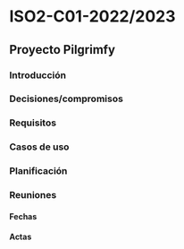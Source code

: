 # ISO2-C01-2022/2023
## Proyecto Pilgrimfy
### Introducción
### Decisiones/compromisos
### Requisitos
### Casos de uso
### Planificación
### Reuniones
#### Fechas
#### Actas
